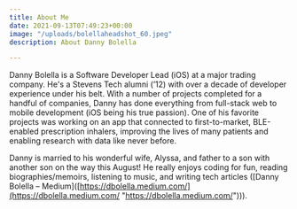 ```yaml
---
title: About Me
date: 2021-09-13T07:49:23+00:00
image: "/uploads/bolellaheadshot_60.jpeg"
description: About Danny Bolella

---
```

Danny Bolella is a Software Developer Lead (iOS) at a major trading company. He's a Stevens Tech alumni (’12) with over a decade of developer experience under his belt. With a number of projects completed for a handful of companies, Danny has done everything from full-stack web to mobile development (iOS being his true passion). One of his favorite projects was working on an app that connected to first-to-market, BLE-enabled prescription inhalers, improving the lives of many patients and enabling research with data like never before.

Danny is married to his wonderful wife, Alyssa, and father to a son with another son on the way this August! He really enjoys coding for fun, reading biographies/memoirs, listening to music, and writing tech articles (\[Danny Bolella – Medium\]([https://dbolella.medium.com/](https://dbolella.medium.com/ "https://dbolella.medium.com/"))).